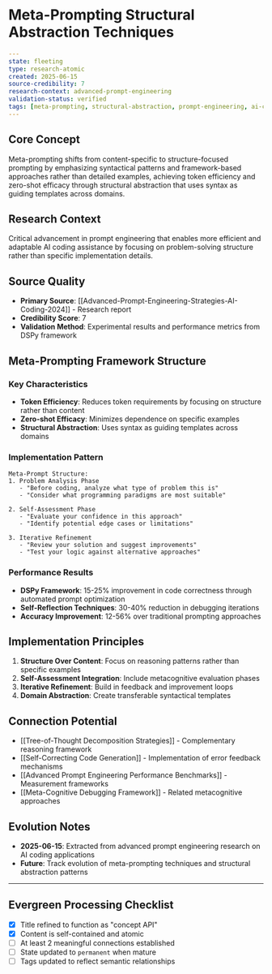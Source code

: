 # Meta-Prompting Structural Abstraction Techniques

```yaml
---
state: fleeting
type: research-atomic
created: 2025-06-15
source-credibility: 7
research-context: advanced-prompt-engineering
validation-status: verified
tags: [meta-prompting, structural-abstraction, prompt-engineering, ai-coding, self-reflection]
---
```

## Core Concept

Meta-prompting shifts from content-specific to structure-focused prompting by emphasizing syntactical patterns and framework-based approaches rather than detailed examples, achieving token efficiency and zero-shot efficacy through structural abstraction that uses syntax as guiding templates across domains.

## Research Context

Critical advancement in prompt engineering that enables more efficient and adaptable AI coding assistance by focusing on problem-solving structure rather than specific implementation details.

## Source Quality

- **Primary Source**: [[Advanced-Prompt-Engineering-Strategies-AI-Coding-2024]] - Research report
- **Credibility Score**: 7
- **Validation Method**: Experimental results and performance metrics from DSPy framework

## Meta-Prompting Framework Structure

### Key Characteristics
- **Token Efficiency**: Reduces token requirements by focusing on structure rather than content
- **Zero-shot Efficacy**: Minimizes dependence on specific examples
- **Structural Abstraction**: Uses syntax as guiding templates across domains

### Implementation Pattern
```
Meta-Prompt Structure:
1. Problem Analysis Phase
   - "Before coding, analyze what type of problem this is"
   - "Consider what programming paradigms are most suitable"
   
2. Self-Assessment Phase
   - "Evaluate your confidence in this approach"
   - "Identify potential edge cases or limitations"
   
3. Iterative Refinement
   - "Review your solution and suggest improvements"
   - "Test your logic against alternative approaches"
```

### Performance Results
- **DSPy Framework**: 15-25% improvement in code correctness through automated prompt optimization
- **Self-Reflection Techniques**: 30-40% reduction in debugging iterations
- **Accuracy Improvement**: 12-56% over traditional prompting approaches

## Implementation Principles

1. **Structure Over Content**: Focus on reasoning patterns rather than specific examples
2. **Self-Assessment Integration**: Include metacognitive evaluation phases
3. **Iterative Refinement**: Build in feedback and improvement loops
4. **Domain Abstraction**: Create transferable syntactical templates

## Connection Potential

- [[Tree-of-Thought Decomposition Strategies]] - Complementary reasoning framework
- [[Self-Correcting Code Generation]] - Implementation of error feedback mechanisms
- [[Advanced Prompt Engineering Performance Benchmarks]] - Measurement frameworks
- [[Meta-Cognitive Debugging Framework]] - Related metacognitive approaches

## Evolution Notes

- **2025-06-15**: Extracted from advanced prompt engineering research on AI coding applications
- **Future**: Track evolution of meta-prompting techniques and structural abstraction patterns

---

## Evergreen Processing Checklist

- [x] Title refined to function as "concept API"
- [x] Content is self-contained and atomic
- [ ] At least 2 meaningful connections established  
- [ ] State updated to `permanent` when mature
- [ ] Tags updated to reflect semantic relationships